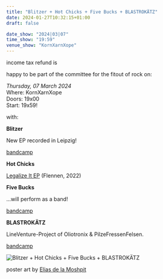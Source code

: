 ```yaml
---
title: "Blitzer + Hot Chicks + Five Bucks + BLASTROKÄTZ"
date: 2024-01-27T10:32:15+01:00
draft: false

date_show: "2024|03|07"
time_show: "19:59"
venue_show: "KornXarnXope"
---
```


income tax refund is

happy to be part of the committee for the fitout of rock on:

_Thursday, 07 March 2024_
\
Where: KornXarnXope
\
Doors: 19x00
\
Start: 19x59!

with:

**Blitzer**

New EP recorded in Leipzig!

[bandcamp](https://blitzer.bandcamp.com)

**Hot Chicks**

[Legalize It EP](https://flennen.bandcamp.com/album/legalize-it) (Flennen, 2022)

**Five Bucks**

…will perform as a band!

[bandcamp](https://fivebucks.bandcamp.com)

**BLASTROKÄTZ**

LineVenture-Project of Oliotronix & PilzeFressenFelsen.

[bandcamp](https://ravegore.bandcamp.com/album/overlord-of-the-underground-demo)

![Blitzer + Hot Chicks + Five Bucks + BLASTROKÄTZ](../../posters/2024-03-07.jpg)

poster art by [Elias de la Moshpit](https://www.instagram.com/moshpit_zine/)
